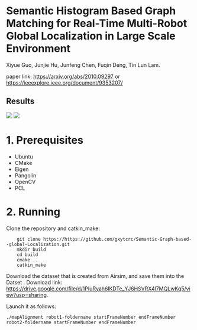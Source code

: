 # Semantic Histogram Based Graph Matching for Real-Time Multi-Robot Global Localization in Large Scale Environment
Xiyue Guo, Junjie Hu, Junfeng Chen, Fuqin Deng, Tin Lun Lam. 


paper link: https://arxiv.org/abs/2010.09297 or https://ieeexplore.ieee.org/document/9353207/

Results
-
![](https://github.com/gxytcrc/Semantic-Graph-based--global-Localization/blob/main/example/result1.png)
![](https://github.com/gxytcrc/Semantic-Graph-based--global-Localization/blob/main/example/result2.png)

# 1. Prerequisites #
* Ubuntu
* CMake
* Eigen
* Pangolin
* OpenCV
* PCL

# 2. Running #
Clone the repository and catkin_make:
```
    git clone https://https://github.com/gxytcrc/Semantic-Graph-based--global-Localization.git
    mkdir build
    cd build
    cmake ..
    catkin_make
```
Download the dataset that is created from Airsim, and save them into the Datset . Download link: https://drive.google.com/file/d/1PIuRyah6lKDTe_YJ6HSVRX4l7MQLwKq5/view?usp=sharing. 

Launch it as follows:
```
./mapAlignment robot1-foldername startFrameNumber endFrameNumber robot2-foldername startFrameNumber endFrameNumber
```
